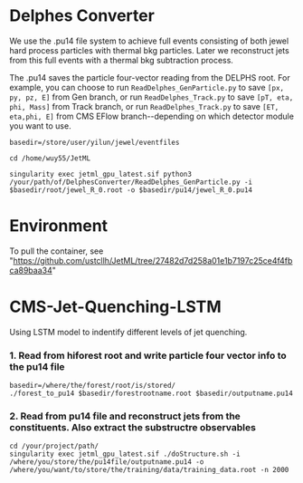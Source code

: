 
# Delphes Converter

We use the .pu14 file system to achieve full events consisting of both jewel hard process particles with thermal bkg particles. Later we reconstruct jets from this full events with a thermal bkg subtraction process. 

The .pu14 saves the particle four-vector reading from the DELPHS root. For example, you can choose to run `ReadDelphes_GenParticle.py` to save `[px, py, pz, E]` from Gen branch, or run `ReadDelphes_Track.py` to save `[pT, eta, phi, Mass]` from Track branch, or run `ReadDelphes_Track.py` to save `[ET, eta,phi, E]` from CMS EFlow branch--depending on which detector module you want to use. 
```
basedir=/store/user/yilun/jewel/eventfiles

cd /home/wuy55/JetML

singularity exec jetml_gpu_latest.sif python3 /your/path/of/DelphesConverter/ReadDelphes_GenParticle.py -i $basedir/root/jewel_R_0.root -o $basedir/pu14/jewel_R_0.pu14
```
# Environment
To pull the container, see "https://github.com/ustcllh/JetML/tree/27482d7d258a01e1b7197c25ce4f4fbca89baa34"

# CMS-Jet-Quenching-LSTM
Using LSTM model to indentify different levels of jet quenching. 

### 1. Read from hiforest root and write particle four vector info to the pu14 file
```
basedir=/where/the/forest/root/is/stored/
./forest_to_pu14 $basedir/forestrootname.root $basedir/outputname.pu14
```

### 2. Read from pu14 file and reconstruct jets from the constituents. Also extract the substructre observables
```
cd /your/project/path/
singularity exec jetml_gpu_latest.sif ./doStructure.sh -i /where/you/store/the/pu14file/outputname.pu14 -o /where/you/want/to/store/the/training/data/training_data.root -n 2000
```
